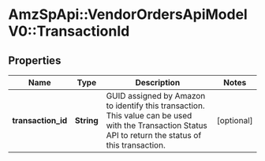 # AmzSpApi::VendorOrdersApiModelV0::TransactionId

## Properties
Name | Type | Description | Notes
------------ | ------------- | ------------- | -------------
**transaction_id** | **String** | GUID assigned by Amazon to identify this transaction. This value can be used with the Transaction Status API to return the status of this transaction. | [optional] 

